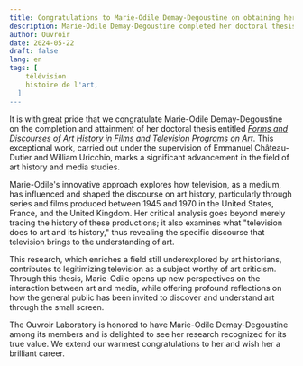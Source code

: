 ```yaml
---
title: Congratulations to Marie-Odile Demay-Degoustine on obtaining her Ph.D. in Art History.
description: Marie-Odile Demay-Degoustine completed her doctoral thesis entitled _Forms and Discourses of Art History in Films and Television Programs on Art_
author: Ouvroir
date: 2024-05-22
draft: false
lang: en
tags: [
    télévision
    histoire de l'art,
  ]
---
```


It is with great pride that we congratulate Marie-Odile Demay-Degoustine on the completion and attainment of her doctoral thesis entitled [_Forms and Discourses of Art History in Films and Television Programs on Art_](https://papyrus.bib.umontreal.ca/xmlui/handle/1866/33380). This exceptional work, carried out under the supervision of Emmanuel Château-Dutier and William Uricchio, marks a significant advancement in the field of art history and media studies.

Marie-Odile's innovative approach explores how television, as a medium, has influenced and shaped the discourse on art history, particularly through series and films produced between 1945 and 1970 in the United States, France, and the United Kingdom. Her critical analysis goes beyond merely tracing the history of these productions; it also examines what "television does to art and its history," thus revealing the specific discourse that television brings to the understanding of art.

This research, which enriches a field still underexplored by art historians, contributes to legitimizing television as a subject worthy of art criticism. Through this thesis, Marie-Odile opens up new perspectives on the interaction between art and media, while offering profound reflections on how the general public has been invited to discover and understand art through the small screen.

The Ouvroir Laboratory is honored to have Marie-Odile Demay-Degoustine among its members and is delighted to see her research recognized for its true value. We extend our warmest congratulations to her and wish her a brilliant career.

